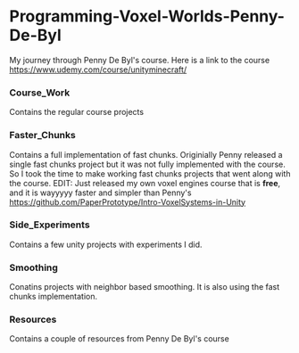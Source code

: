# Programming-Voxel-Worlds-Penny-De-Byl
My journey through Penny De Byl's course.
Here is a link to the course https://www.udemy.com/course/unityminecraft/

### Course_Work
Contains the regular course projects

### Faster_Chunks
Contains a full implementation of fast chunks. Originially 
Penny released a single fast chunks project but it was not 
fully implemented with the course. So I took the time to make 
working fast chunks projects that went along with the course. 
EDIT: Just released my own voxel engines course that is **free**, and it is wayyyyy faster and simpler than Penny's https://github.com/PaperPrototype/Intro-VoxelSystems-in-Unity

### Side_Experiments
Contains a few unity projects with experiments I did.

### Smoothing
Conatins projects with neighbor based smoothing. It is also using the fast chunks implementation.

### Resources
Contains a couple of resources from Penny De Byl's course
